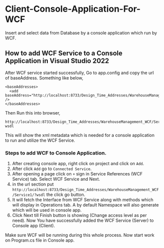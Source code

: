 # Client-Console-Application-For-WCF
Insert and select data from Database by a console application which run by WCF.

## How to add WCF Service to a Console Application in Visual Studio 2022
After WCF service started successfully, Go to app.config and copy the url of baseAddress. Something like below,
```
<baseAddresses>
  <add baseAddress="http://localhost:8733/Design_Time_Addresses/WarehouseManagement_WCF/Service1/" />
</baseAddresses>
```
Then Run this into browser,
```
http://localhost:8733/Design_Time_Addresses/WarehouseManagement_WCF/Service1/?wsdl
```
This will show the xml metadata which is needed for a console application to run and utilize the WCF Service.

### Steps to add WCF to Console Application.
1. After creating console app, right click on project and click on ```Add```.
2. After click ```Add``` go to ```Connected Service```.
3. After opening a page click on ```+``` sign in Service References (WCF Service) tab. Select WCF Service and Next.
4. in the url section put ```http://localhost:8733/Design_Time_Addresses/WarehouseManagement_WCF/Service1/?wsdl``` the click go button.
5. It will fetch the Interface from WCF Service along with methods which will display in Operations tab. A by default Namespace will also generate which will be used in console app.
6. Click Next till Finish button is showing (Change access level as per need).
Now You have successfully added the WCF Service (Server) to Console app (Client).

Make sure WCF will be running during this whole process. Now start work on Program.cs file in Console app.
